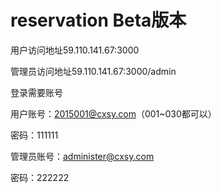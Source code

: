 # reservation Beta版本
用户访问地址59.110.141.67:3000

管理员访问地址59.110.141.67:3000/admin

登录需要账号

用户账号：2015001@cxsy.com（001~030都可以）

密码：111111

管理员账号：administer@cxsy.com

密码：222222
